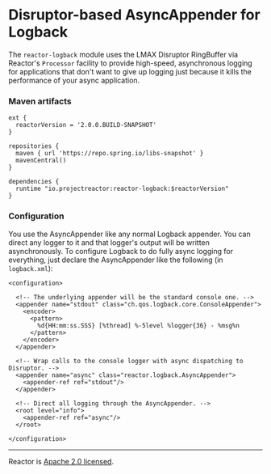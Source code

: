 # Disruptor-based AsyncAppender for Logback

The `reactor-logback` module uses the LMAX Disruptor RingBuffer via Reactor's `Processor` facility to provide high-speed, asynchronous logging for applications that don't want to give up logging just because it kills the performance of your async application.

### Maven artifacts

    ext {
      reactorVersion = '2.0.0.BUILD-SNAPSHOT'
    }

    repositories {
      maven { url 'https://repo.spring.io/libs-snapshot' }
      mavenCentral()
    }

    dependencies {
      runtime "io.projectreactor:reactor-logback:$reactorVersion"
    }

### Configuration

You use the AsyncAppender like any normal Logback appender. You can direct any logger to it and that logger's output will be written asynchronously. To configure Logback to do fully async logging for everything, just declare the AsyncAppender like the following (in `logback.xml`):

    <configuration>

      <!-- The underlying appender will be the standard console one. -->
      <appender name="stdout" class="ch.qos.logback.core.ConsoleAppender">
        <encoder>
          <pattern>
            %d{HH:mm:ss.SSS} [%thread] %-5level %logger{36} - %msg%n
          </pattern>
        </encoder>
      </appender>

      <!-- Wrap calls to the console logger with async dispatching to Disruptor. -->
      <appender name="async" class="reactor.logback.AsyncAppender">
        <appender-ref ref="stdout"/>
      </appender>

      <!-- Direct all logging through the AsyncAppender. -->
      <root level="info">
        <appender-ref ref="async"/>
      </root>

    </configuration>

---

Reactor is [Apache 2.0 licensed](http://www.apache.org/licenses/LICENSE-2.0.html).

